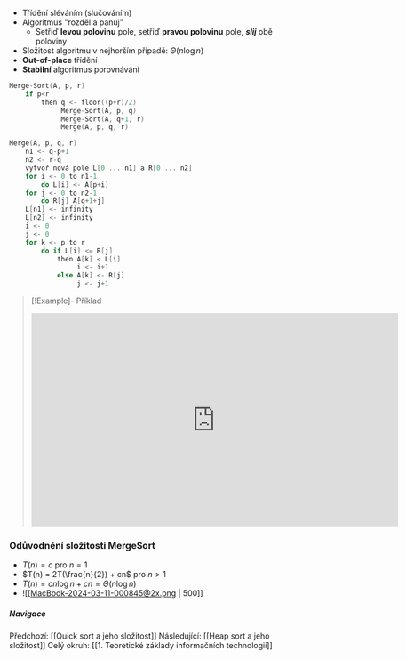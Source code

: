 - Třídění sléváním (slučováním)
- Algoritmus "rozděl a panuj"
	- Setřiď **levou polovinu** pole, setřiď **pravou polovinu** pole, ***slij*** obě poloviny
- Složitost algoritmu v nejhorším případě: $\Theta (n \log n)$
- **Out-of-place** třídění
- **Stabilní** algoritmus porovnávání
```C
Merge-Sort(A, p, r)
	if p<r
		then q <- floor((p+r)/2)
			 Merge-Sort(A, p, q)
			 Merge-Sort(A, q+1, r)
			 Merge(A, p, q, r)
```
```C
Merge(A, p, q, r)
	n1 <- q-p+1
	n2 <- r-q
	vytvoř nová pole L[0 ... n1] a R[0 ... n2]
	for i <- 0 to n1-1
		do L[i] <- A[p+i]
	for j <- 0 to n2-1
		do R[j] A[q+1+j]
	L[n1] <- infinity
	L[n2] <- infinity
	i <- 0
	j <- 0
	for k <- p to r
		do if L[i] <= R[j]
			then A[k] < L[i]
				 i <- i+1
			else A[k] <- R[j]
				 j <- j+1
```

>[!Example]- Příklad
><iframe width="660" height="385" src="https://www.youtube.com/embed/4VqmGXwpLqc?si=7f0Q0lqEHMbtTjAc" title="YouTube video player" frameborder="0" allow="accelerometer; autoplay; clipboard-write; encrypted-media; gyroscope; picture-in-picture; web-share" referrerpolicy="strict-origin-when-cross-origin" allowfullscreen></iframe>

### Odůvodnění složitosti MergeSort
- $T(n) = c$ pro $n = 1$
- $T(n) = 2T(\frac{n}{2}) + cn$ pro $n > 1$
- $T(n) = cn \log n + cn = \Theta (n \log n)$
- ![[MacBook-2024-03-11-000845@2x.png | 500]]

##### Navigace
Předchozí:  [[Quick sort a jeho složitost]]
Následující: [[Heap sort a jeho složitost]]
Celý okruh: [[1. Teoretické základy informačních technologií]]
